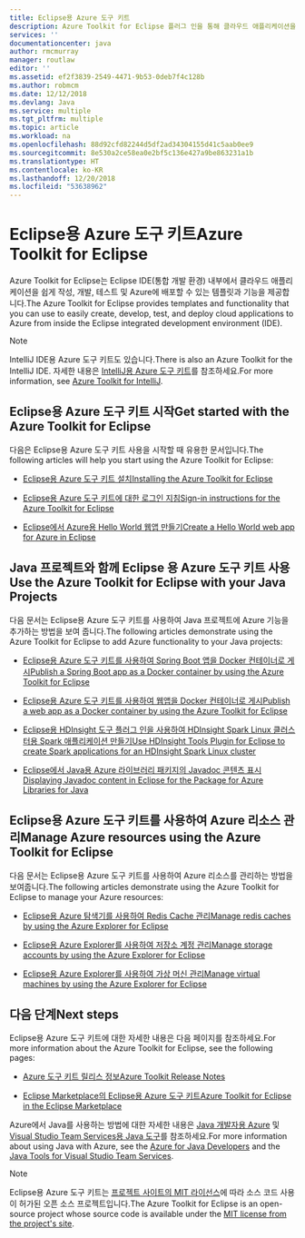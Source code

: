 ```yaml
---
title: Eclipse용 Azure 도구 키트
description: Azure Toolkit for Eclipse 플러그 인을 통해 클라우드 애플리케이션을 만들어 Azure에 배포하는 방법에 대해 알아봅니다.
services: ''
documentationcenter: java
author: rmcmurray
manager: routlaw
editor: ''
ms.assetid: ef2f3839-2549-4471-9b53-0deb7f4c128b
ms.author: robmcm
ms.date: 12/12/2018
ms.devlang: Java
ms.service: multiple
ms.tgt_pltfrm: multiple
ms.topic: article
ms.workload: na
ms.openlocfilehash: 88d92cfd82244d5df2ad34304155d41c5aab0ee9
ms.sourcegitcommit: 8e530a2ce58ea0e2bf5c136e427a9be863231a1b
ms.translationtype: HT
ms.contentlocale: ko-KR
ms.lasthandoff: 12/20/2018
ms.locfileid: "53638962"
---
```

# <a name="azure-toolkit-for-eclipse"></a><span data-ttu-id="1b88c-103">Eclipse용 Azure 도구 키트</span><span class="sxs-lookup"><span data-stu-id="1b88c-103">Azure Toolkit for Eclipse</span></span>

<span data-ttu-id="1b88c-104">Azure Toolkit for Eclipse는 Eclipse IDE(통합 개발 환경) 내부에서 클라우드 애플리케이션을 쉽게 작성, 개발, 테스트 및 Azure에 배포할 수 있는 템플릿과 기능을 제공합니다.</span><span class="sxs-lookup"><span data-stu-id="1b88c-104">The Azure Toolkit for Eclipse provides templates and functionality that you can use to easily create, develop, test, and deploy cloud applications to Azure from inside the Eclipse integrated development environment (IDE).</span></span>

> [!NOTE]
> 
> <span data-ttu-id="1b88c-105">IntelliJ IDE용 Azure 도구 키트도 있습니다.</span><span class="sxs-lookup"><span data-stu-id="1b88c-105">There is also an Azure Toolkit for the IntelliJ IDE.</span></span> <span data-ttu-id="1b88c-106">자세한 내용은 [IntelliJ용 Azure 도구 키트](../intellij/azure-toolkit-for-intellij.md)를 참조하세요.</span><span class="sxs-lookup"><span data-stu-id="1b88c-106">For more information, see [Azure Toolkit for IntelliJ](../intellij/azure-toolkit-for-intellij.md).</span></span>
> 

## <a name="get-started-with-the-azure-toolkit-for-eclipse"></a><span data-ttu-id="1b88c-107">Eclipse용 Azure 도구 키트 시작</span><span class="sxs-lookup"><span data-stu-id="1b88c-107">Get started with the Azure Toolkit for Eclipse</span></span>
<span data-ttu-id="1b88c-108">다음은 Eclipse용 Azure 도구 키트 사용을 시작할 때 유용한 문서입니다.</span><span class="sxs-lookup"><span data-stu-id="1b88c-108">The following articles will help you start using the Azure Toolkit for Eclipse:</span></span>

* [<span data-ttu-id="1b88c-109">Eclipse용 Azure 도구 키트 설치</span><span class="sxs-lookup"><span data-stu-id="1b88c-109">Installing the Azure Toolkit for Eclipse</span></span>](azure-toolkit-for-eclipse-installation.md)

* [<span data-ttu-id="1b88c-110">Eclipse용 Azure 도구 키트에 대한 로그인 지침</span><span class="sxs-lookup"><span data-stu-id="1b88c-110">Sign-in instructions for the Azure Toolkit for Eclipse</span></span>](azure-toolkit-for-eclipse-sign-in-instructions.md)

* [<span data-ttu-id="1b88c-111">Eclipse에서 Azure용 Hello World 웹앱 만들기</span><span class="sxs-lookup"><span data-stu-id="1b88c-111">Create a Hello World web app for Azure in Eclipse</span></span>](azure-toolkit-for-eclipse-create-hello-world-web-app.md)

## <a name="use-the-azure-toolkit-for-eclipse-with-your-java-projects"></a><span data-ttu-id="1b88c-112">Java 프로젝트와 함께 Eclipse 용 Azure 도구 키트 사용</span><span class="sxs-lookup"><span data-stu-id="1b88c-112">Use the Azure Toolkit for Eclipse with your Java Projects</span></span>
<span data-ttu-id="1b88c-113">다음 문서는 Eclipse용 Azure 도구 키트를 사용하여 Java 프로젝트에 Azure 기능을 추가하는 방법을 보여 줍니다.</span><span class="sxs-lookup"><span data-stu-id="1b88c-113">The following articles demonstrate using the Azure Toolkit for Eclipse to add Azure functionality to your Java projects:</span></span>

* [<span data-ttu-id="1b88c-114">Eclipse용 Azure 도구 키트를 사용하여 Spring Boot 앱을 Docker 컨테이너로 게시</span><span class="sxs-lookup"><span data-stu-id="1b88c-114">Publish a Spring Boot app as a Docker container by using the Azure Toolkit for Eclipse</span></span>](azure-toolkit-for-eclipse-publish-spring-boot-docker-app.md)

* [<span data-ttu-id="1b88c-115">Eclipse용 Azure 도구 키트를 사용하여 웹앱을 Docker 컨테이너로 게시</span><span class="sxs-lookup"><span data-stu-id="1b88c-115">Publish a web app as a Docker container by using the Azure Toolkit for Eclipse</span></span>](azure-toolkit-for-eclipse-publish-as-docker-container.md)

* [<span data-ttu-id="1b88c-116">Eclipse용 HDInsight 도구 플러그 인을 사용하여 HDInsight Spark Linux 클러스터용 Spark 애플리케이션 만들기</span><span class="sxs-lookup"><span data-stu-id="1b88c-116">Use HDInsight Tools Plugin for Eclipse to create Spark applications for an HDInsight Spark Linux cluster</span></span>](/azure/hdinsight/hdinsight-apache-spark-eclipse-tool-plugin)

* [<span data-ttu-id="1b88c-117">Eclipse에서 Java용 Azure 라이브러리 패키지의 Javadoc 콘텐츠 표시</span><span class="sxs-lookup"><span data-stu-id="1b88c-117">Displaying Javadoc content in Eclipse for the Package for Azure Libraries for Java</span></span>](azure-toolkit-for-eclipse-displaying-javadoc-content-for-azure-libraries.md)

## <a name="manage-azure-resources-using-the-azure-toolkit-for-eclipse"></a><span data-ttu-id="1b88c-118">Eclipse용 Azure 도구 키트를 사용하여 Azure 리소스 관리</span><span class="sxs-lookup"><span data-stu-id="1b88c-118">Manage Azure resources using the Azure Toolkit for Eclipse</span></span>
<span data-ttu-id="1b88c-119">다음 문서는 Eclipse용 Azure 도구 키트를 사용하여 Azure 리소스를 관리하는 방법을 보여줍니다.</span><span class="sxs-lookup"><span data-stu-id="1b88c-119">The following articles demonstrate using the Azure Toolkit for Eclipse to manage your Azure resources:</span></span>

* [<span data-ttu-id="1b88c-120">Eclipse용 Azure 탐색기를 사용하여 Redis Cache 관리</span><span class="sxs-lookup"><span data-stu-id="1b88c-120">Manage redis caches by using the Azure Explorer for Eclipse</span></span>](azure-toolkit-for-eclipse-managing-redis-caches-using-azure-explorer.md)

* [<span data-ttu-id="1b88c-121">Eclipse용 Azure Explorer를 사용하여 저장소 계정 관리</span><span class="sxs-lookup"><span data-stu-id="1b88c-121">Manage storage accounts by using the Azure Explorer for Eclipse</span></span>](azure-toolkit-for-eclipse-managing-storage-accounts-using-azure-explorer.md)

* [<span data-ttu-id="1b88c-122">Eclipse용 Azure Explorer를 사용하여 가상 머신 관리</span><span class="sxs-lookup"><span data-stu-id="1b88c-122">Manage virtual machines by using the Azure Explorer for Eclipse</span></span>](azure-toolkit-for-eclipse-managing-virtual-machines-using-azure-explorer.md)

## <a name="next-steps"></a><span data-ttu-id="1b88c-123">다음 단계</span><span class="sxs-lookup"><span data-stu-id="1b88c-123">Next steps</span></span>

<span data-ttu-id="1b88c-124">Eclipse용 Azure 도구 키트에 대한 자세한 내용은 다음 페이지를 참조하세요.</span><span class="sxs-lookup"><span data-stu-id="1b88c-124">For more information about the Azure Toolkit for Eclipse, see the following pages:</span></span>

* [<span data-ttu-id="1b88c-125">Azure 도구 키트 릴리스 정보</span><span class="sxs-lookup"><span data-stu-id="1b88c-125">Azure Toolkit Release Notes</span></span>](https://github.com/Microsoft/azure-tools-for-java/releases)

* [<span data-ttu-id="1b88c-126">Eclipse Marketplace의 Eclipse용 Azure 도구 키트</span><span class="sxs-lookup"><span data-stu-id="1b88c-126">Azure Toolkit for Eclipse in the Eclipse Marketplace</span></span>](http://marketplace.eclipse.org/content/azure-toolkit-eclipse)

<span data-ttu-id="1b88c-127">Azure에서 Java를 사용하는 방법에 대한 자세한 내용은 [Java 개발자용 Azure](https://docs.microsoft.com/java/azure/) 및 [Visual Studio Team Services용 Java 도구](/azure/devops/java/)를 참조하세요.</span><span class="sxs-lookup"><span data-stu-id="1b88c-127">For more information about using Java with Azure, see the [Azure for Java Developers](https://docs.microsoft.com/java/azure/) and the [Java Tools for Visual Studio Team Services](/azure/devops/java/).</span></span>

<!-- [!INCLUDE [azure-toolkit-for-eclipse-additional-resources](../includes/azure-toolkit-for-eclipse-additional-resources.md)] -->

> [!NOTE]
> 
> <span data-ttu-id="1b88c-128">Eclipse용 Azure 도구 키트는 [프로젝트 사이트의 MIT 라이선스](https://github.com/microsoft/azure-tools-for-java)에 따라 소스 코드 사용이 허가된 오픈 소스 프로젝트입니다.</span><span class="sxs-lookup"><span data-stu-id="1b88c-128">The Azure Toolkit for Eclipse is an open-source project whose source code is available under the [MIT license from the project's site](https://github.com/microsoft/azure-tools-for-java).</span></span>
> 

<!-- URL List -->

[Azure for Java Developers]: https://docs.microsoft.com/java/azure

<!-- Temporarily Deprecated URLs -->

<!-- [Deploying large deployments](azure-toolkit-for-eclipse-deploying-large-deployments.md) -->
<!-- [How to Maintain Session Data with Session Affinity]: http://go.microsoft.com/fwlink/?LinkID=699539 -->
<!-- [How to Use Co-located Caching]: http://go.microsoft.com/fwlink/?LinkID=699542 -->
<!-- [How to Use Dedicated Caching]: http://go.microsoft.com/fwlink/?LinkID=699543 -->
<!-- [How to Use JMS with AMQP 1.0 in Azure with Eclipse]: http://go.microsoft.com/fwlink/?LinkID=699544 -->
<!-- [How to Use SSL Offloading]: http://go.microsoft.com/fwlink/?LinkID=699545 -->
<!-- [SSL Offloading]: http://go.microsoft.com/fwlink/?LinkID=699549 -->
<!-- [Using the Azure Service Runtime Library in JSP]: http://go.microsoft.com/fwlink/?LinkID=699551 -->
<!-- [How to Authenticate Web Users with Azure Access Control Service Using Eclipse]: /azure/active-directory/active-directory-java-authenticate-users-access-control-eclipse.md -->
<!-- [Debug a Java Web App on Azure in Eclipse]: /azure/app-service-web/app-service-web-debug-java-web-app-in-eclipse.md -->
<!-- [Debugging Azure Applications in Eclipse]: azure-toolkit-for-eclipse-debugging-azure-applications.md -->

<!-- Legacy MSDN URL = https://msdn.microsoft.com/library/azure/hh694271.aspx -->
